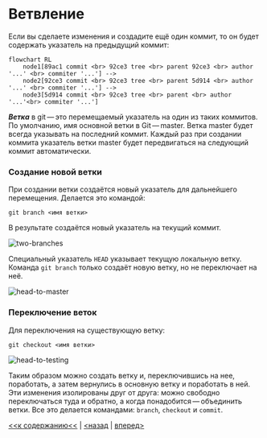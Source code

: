 # Ветвление

Если вы сделаете изменения и создадите ещё один коммит, то он будет содержать указатель на предыдущий коммит:
```mermaid
flowchart RL
    node1[89ac1 commit <br> 92ce3 tree <br> parent 92ce3 <br> author '...' <br> commiter '...'] -->
    node2[92ce3 commit <br> 92ce3 tree <br> parent 5d914 <br> author '...' <br> commiter '...'] -->
    node3[5d914 commit <br> 92ce3 tree <br> parent <br> author '...'<br> commiter '...']
```

***Ветка*** в git — это перемещаемый указатель на один из таких коммитов. По умолчанию, имя основной ветки в Git — master. Ветка master будет всегда указывать на последний коммит. Каждый раз при создании коммита указатель ветки master будет передвигаться на следующий коммит автоматически.

### Создание новой ветки
При создании ветки создаётся новый указатель для дальнейшего перемещения. Делается это командой:
```
git branch <имя ветки>
```
В результате создаётся новый указатель на текущий коммит.

![two-branches](https://git-scm.com/book/en/v2/images/two-branches.png)

Специальный указатель `HEAD` указывает текущую локальную ветку. Команда `git branch` только создаёт новую ветку, но не переключает на неё.

![head-to-master](https://git-scm.com/book/en/v2/images/head-to-master.png)

### Переключение веток
Для переключения на существующую ветку:
```
git checkout <имя ветки>
```

![head-to-testing](https://git-scm.com/book/en/v2/images/head-to-testing.png)

Таким образом можно создать ветку и, переключившись на нее, поработать, а затем вернулись в основную ветку и поработать в ней. Эти изменения изолированы друг от друга: можно свободно переключаться туда и обратно, а когда понадобится — объединить ветки. Все это делается командами: `branch`, `checkout` и `commit`.

[<<к содержанию<<](./readme.md) | [<назад](./gitobjects.md) | [вперед>]()